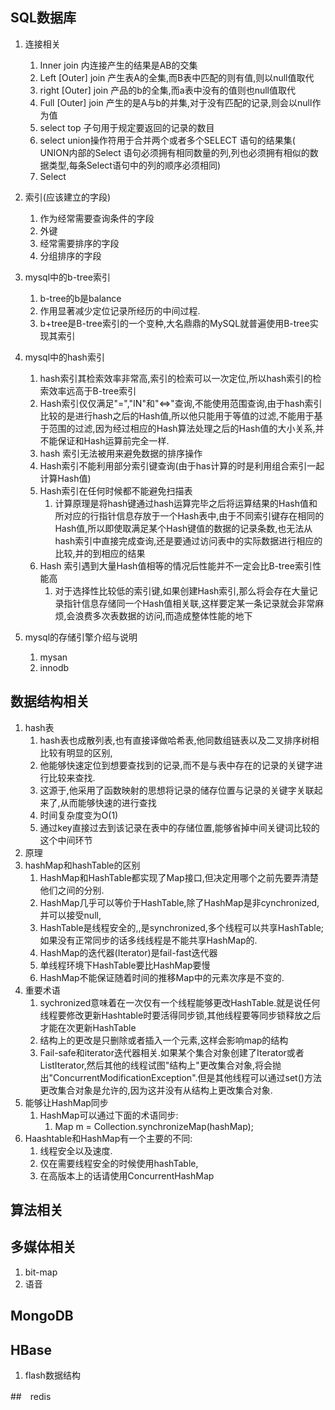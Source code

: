 
## SQL数据库
1. 连接相关
    1. Inner join 内连接产生的结果是AB的交集
    2. Left [Outer] join 产生表A的全集,而B表中匹配的则有值,则以null值取代
    3. right [Outer] join 产品的b的全集,而a表中没有的值则也null值取代
    4. Full  [Outer] join 产生的是A与b的并集,对于没有匹配的记录,则会以null作为值
    5. select top 子句用于规定要返回的记录的数目
    6. select union操作符用于合并两个或者多个SELECT 语句的结果集( UNION内部的Select 语句必须拥有相同数量的列,列也必须拥有相似的数据类型,每条Select语句中的列的顺序必须相同)
    7. Select
2. 索引(应该建立的字段)
    1. 作为经常需要查询条件的字段
    2. 外键
    3. 经常需要排序的字段
    4. 分组排序的字段


3. mysql中的b-tree索引
    1. b-tree的b是balance
    2. 作用显著减少定位记录所经历的中间过程.
    3. b+tree是B-tree索引的一个变种,大名鼎鼎的MySQL就普遍使用B-tree实现其索引

4. mysql中的hash索引
    1. hash索引其检索效率非常高,索引的检索可以一次定位,所以hash索引的检索效率远高于B-tree索引
    2. Hash索引仅仅满足"=","IN"和"<=>"查询,不能使用范围查询,由于hash索引比较的是进行hash之后的Hash值,所以他只能用于等值的过滤,不能用于基于范围的过滤,因为经过相应的Hash算法处理之后的Hash值的大小关系,并不能保证和Hash运算前完全一样.
    3. hash 索引无法被用来避免数据的排序操作
    4. Hash索引不能利用部分索引键查询(由于has计算的时是利用组合索引一起计算Hash值)
    5. Hash索引在任何时候都不能避免扫描表
        1. 计算原理是将hash键通过hash运算完毕之后将运算结果的Hash值和所对应的行指针信息存放于一个Hash表中,由于不同索引键存在相同的Hash值,所以即使取满足某个Hash键值的数据的记录条数,也无法从hash索引中直接完成查询,还是要通过访问表中的实际数据进行相应的比较,并的到相应的结果
    6. Hash 索引遇到大量Hash值相等的情况后性能并不一定会比B-tree索引性能高
        1. 对于选择性比较低的索引键,如果创建Hash索引,那么将会存在大量记录指针信息存储同一个Hash值相关联,这样要定某一条记录就会非常麻烦,会浪费多次表数据的访问,而造成整体性能的地下

5. mysql的存储引擎介绍与说明
    1. mysan
    2. innodb


## 数据结构相关
1. hash表
    1. hash表也成散列表,也有直接译做哈希表,他同数组链表以及二叉排序树相比较有明显的区别,
    2. 他能够快速定位到想要查找到的记录,而不是与表中存在的记录的关键字进行比较来查找.
    3. 这源于,他采用了函数映射的思想将记录的储存位置与记录的关键字关联起来了,从而能够快速的进行查找
    4. 时间复杂度变为O(1)
    5. 通过key直接过去到该记录在表中的存储位置,能够省掉中间关键词比较的这个中间环节
2. 原理
2. hashMap和hashTable的区别
    1. HashMap和HashTable都实现了Map接口,但决定用哪个之前先要弄清楚他们之间的分别.
    2. HashMap几乎可以等价于HashTable,除了HashMap是非cynchronized,并可以接受null,
    3. HashTable是线程安全的,,是synchronized,多个线程可以共享HashTable;如果没有正常同步的话多线线程是不能共享HashMap的.
    4. HashMap的迭代器(Iterator)是fail-fast迭代器
    5. 单线程环境下HashTable要比HashMap要慢
    6. HashMap不能保证随着时间的推移Map中的元素次序是不变的.
3. 重要术语
    1. sychronized意味着在一次仅有一个线程能够更改HashTable.就是说任何线程要修改更新Hashtable时要活得同步锁,其他线程要等同步锁释放之后才能在次更新HashTable
    2. 结构上的更改是只删除或者插入一个元素,这样会影响map的结构
    3. Fail-safe和iterator迭代器相关.如果某个集合对象创建了Iterator或者ListIterator,然后其他的线程试图"结构上"更改集合对象,将会抛出"ConcurrentModificationException".但是其他线程可以通过set()方法更改集合对象是允许的,因为这并没有从结构上更改集合对象.
4. 能够让HashMap同步
    1. HashMap可以通过下面的术语同步:
        1. Map m = Collection.synchronizeMap(hashMap);
5. Haashtable和HashMap有一个主要的不同:
    1. 线程安全以及速度.
    2. 仅在需要线程安全的时候使用hashTable,
    3. 在高版本上的话请使用ConcurrentHashMap

## 算法相关

## 多媒体相关
1. bit-map
2. 语音

##  MongoDB

## HBase 
1. flash数据结构

##　redis



